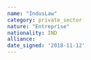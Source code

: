 ```yaml
---
name: "IndusLaw"
category: private_sector
nature: "Entreprise"
nationality: IND
alliance: 
date_signed: '2018-11-12'
---
```

    